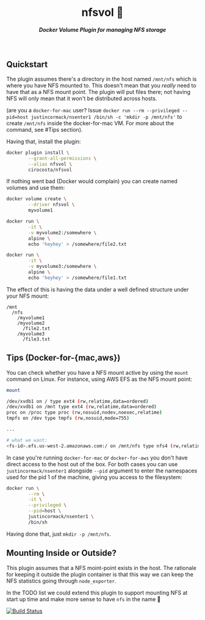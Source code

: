 <h1 align="center">nfsvol 📂  </h1>

<h5 align="center">Docker Volume Plugin for managing NFS storage</h5>

<br/>


## Quickstart

The plugin assumes there's a directory in the host named `/mnt/nfs` which is where you have NFS mounted to.
This doesn't mean that you *really* need to have that as a NFS mount point. The plugin will put files there; not having NFS will only mean that it won't be distributed across hosts.

(are you a `docker-for-mac` user? Issue `docker run --rm --privileged --pid=host justincormack/nsenter1 /bin/sh -c 'mkdir -p /mnt/nfs'` to create `/mnt/nfs` inside the docker-for-mac VM. For more about the command, see #Tips section).


Having that, install the plugin:

```sh
docker plugin install \
        --grant-all-permissions \
        --alias nfsvol \
        cirocosta/nfsvol
```

If nothing went bad (Docker would complain) you can create named volumes and use them:

```sh
docker volume create \
        --driver nfsvol \
        myvolume1

docker run \
        -it \
        -v myvolume2:/somewhere \
        alpine \
        echo 'heyhey' > /somewhere/file2.txt

docker run \
        -it \
        -v myvolume3:/somewhere \
        alpine \
        echo 'heyhey' > /somewhere/file1.txt
```


The effect of this is having the data under a well defined structure under your NFS mount:


```
/mnt
  /nfs
    /myvolume1
    /myvolume2
      /file2.txt
    /myvolume3
      /file3.txt
```

## Tips (Docker-for-{mac,aws})

You can check whether you have a NFS mount active by using the `mount` command on Linux. For instance, using AWS EFS as the NFS mount point:

```sh
mount

/dev/xvdb1 on / type ext4 (rw,relatime,data=ordered)
/dev/xvdb1 on /mnt type ext4 (rw,relatime,data=ordered)
proc on /proc type proc (rw,nosuid,nodev,noexec,relatime)
tmpfs on /dev type tmpfs (rw,nosuid,mode=755)

...

# what we want:
<fs-id>.efs.us-west-2.amazonaws.com:/ on /mnt/nfs type nfs4 (rw,relatime,vers=4.1,rsize=1048576,wsize=1048576,namlen=255,hard,proto=tcp,timeo=600,retrans=2,sec=sys,clientaddr=<address>,local_lock=none,addr=<address>)
```

In case you're running `docker-for-mac` or `docker-for-aws` you don't have direct access to the host out of the box. For both cases you can use `justincormack/nsenter1` alongside `--pid` argument to enter the namespaces used for the pid 1 of the machine, giving you access to the filesystem:

```sh
docker run \
        --rm \
        -it \
        --privileged \
        --pid=host \
        justincormack/nsenter1 \
        /bin/sh
```

Having done that, just `mkdir -p /mnt/nfs`.


## Mounting Inside or Outside?

This plugin assumes that a NFS moint-point exists in the host. The rationale for keeping it outside the plugin container is that this way we can keep the NFS statistics going through `node_exporter`. 

In the TODO list we could extend this plugin to support mounting NFS at start up time and make more sense to have `nfs` in the name 🙌


[![Build Status](https://travis-ci.com/cirocosta/nfsvol.svg?token=ixZ9XiEPW4YH62ixq7Av&branch=master)](https://travis-ci.com/cirocosta/nfsvol)

